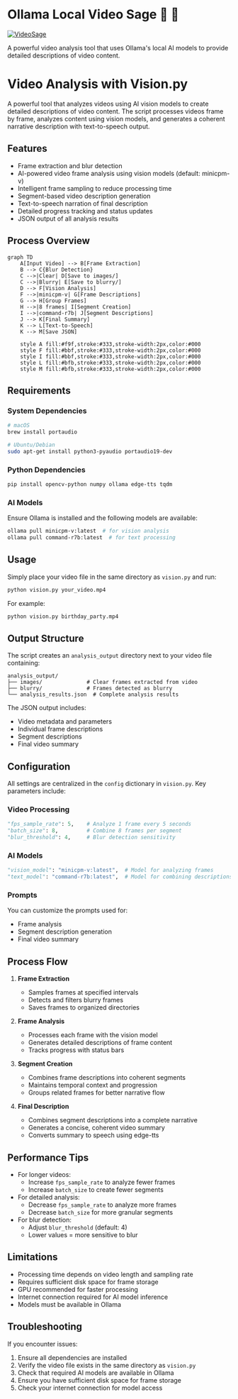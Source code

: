 # Ollama Local Video Sage 🎥 🤖

[![VideoSage](https://img.youtube.com/vi/-G9M67vvxq4/0.jpg)](https://www.youtube.com/watch?v=-G9M67vvxq4)

A powerful video analysis tool that uses Ollama's local AI models to provide detailed descriptions of video content.

# Video Analysis with Vision.py

A powerful tool that analyzes videos using AI vision models to create detailed descriptions of video content. The script processes videos frame by frame, analyzes content using vision models, and generates a coherent narrative description with text-to-speech output.

## Features

- Frame extraction and blur detection
- AI-powered video frame analysis using vision models (default: minicpm-v)
- Intelligent frame sampling to reduce processing time
- Segment-based video description generation
- Text-to-speech narration of final description
- Detailed progress tracking and status updates
- JSON output of all analysis results

## Process Overview

```mermaid
graph TD
    A[Input Video] --> B[Frame Extraction]
    B --> C{Blur Detection}
    C -->|Clear| D[Save to images/]
    C -->|Blurry| E[Save to blurry/]
    D --> F[Vision Analysis]
    F -->|minicpm-v| G[Frame Descriptions]
    G --> H[Group Frames]
    H -->|8 frames| I[Segment Creation]
    I -->|command-r7b| J[Segment Descriptions]
    J --> K[Final Summary]
    K --> L[Text-to-Speech]
    K --> M[Save JSON]
    
    style A fill:#f9f,stroke:#333,stroke-width:2px,color:#000
    style F fill:#bbf,stroke:#333,stroke-width:2px,color:#000
    style I fill:#bbf,stroke:#333,stroke-width:2px,color:#000
    style L fill:#bfb,stroke:#333,stroke-width:2px,color:#000
    style M fill:#bfb,stroke:#333,stroke-width:2px,color:#000
```

## Requirements

### System Dependencies
```bash
# macOS
brew install portaudio

# Ubuntu/Debian
sudo apt-get install python3-pyaudio portaudio19-dev
```

### Python Dependencies
```bash
pip install opencv-python numpy ollama edge-tts tqdm
```

### AI Models
Ensure Ollama is installed and the following models are available:
```bash
ollama pull minicpm-v:latest  # for vision analysis
ollama pull command-r7b:latest  # for text processing
```

## Usage

Simply place your video file in the same directory as `vision.py` and run:
```bash
python vision.py your_video.mp4
```

For example:
```bash
python vision.py birthday_party.mp4
```

## Output Structure

The script creates an `analysis_output` directory next to your video file containing:

```
analysis_output/
├── images/              # Clear frames extracted from video
├── blurry/              # Frames detected as blurry
└── analysis_results.json  # Complete analysis results
```

The JSON output includes:
- Video metadata and parameters
- Individual frame descriptions
- Segment descriptions
- Final video summary

## Configuration

All settings are centralized in the `config` dictionary in `vision.py`. Key parameters include:

### Video Processing
```python
"fps_sample_rate": 5,    # Analyze 1 frame every 5 seconds
"batch_size": 8,         # Combine 8 frames per segment
"blur_threshold": 4,     # Blur detection sensitivity
```

### AI Models
```python
"vision_model": "minicpm-v:latest",  # Model for analyzing frames
"text_model": "command-r7b:latest",  # Model for combining descriptions
```

### Prompts
You can customize the prompts used for:
- Frame analysis
- Segment description generation
- Final video summary

## Process Flow

1. **Frame Extraction**
   - Samples frames at specified intervals
   - Detects and filters blurry frames
   - Saves frames to organized directories

2. **Frame Analysis**
   - Processes each frame with the vision model
   - Generates detailed descriptions of frame content
   - Tracks progress with status bars

3. **Segment Creation**
   - Combines frame descriptions into coherent segments
   - Maintains temporal context and progression
   - Groups related frames for better narrative flow

4. **Final Description**
   - Combines segment descriptions into a complete narrative
   - Generates a concise, coherent video summary
   - Converts summary to speech using edge-tts

## Performance Tips

- For longer videos:
  - Increase `fps_sample_rate` to analyze fewer frames
  - Increase `batch_size` to create fewer segments
- For detailed analysis:
  - Decrease `fps_sample_rate` to analyze more frames
  - Decrease `batch_size` for more granular segments
- For blur detection:
  - Adjust `blur_threshold` (default: 4)
  - Lower values = more sensitive to blur

## Limitations

- Processing time depends on video length and sampling rate
- Requires sufficient disk space for frame storage
- GPU recommended for faster processing
- Internet connection required for AI model inference
- Models must be available in Ollama

## Troubleshooting

If you encounter issues:
1. Ensure all dependencies are installed
2. Verify the video file exists in the same directory as `vision.py`
3. Check that required AI models are available in Ollama
4. Ensure you have sufficient disk space for frame storage
5. Check your internet connection for model access 
